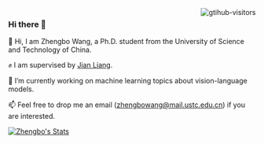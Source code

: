 <!--
<img align="right" src="https://github-readme-stats.vercel.app/api?username=mrflogs&show_icons=true&icon_color=CE1D2D&text_color=718096&bg_color=ffffff&hide_title=true" />

![]( https://steins-gate-visitor-count.greenhandatsjtu.repl.co/{mrflogs})

![]( https://visitor-badge.glitch.me/badge?page_id=<mrflogs>)

![visitors](https://visitor-badge.glitch.me/badge?page_id=mrflogs&left_color=green&right_color=red)
-->

 <img align="right" src="https://komarev.com/ghpvc/?username=mrflogs&label=Visitors&color=red&style=flat&logo=github" alt="gtihub-visitors" />

### Hi there 👋
👯 Hi, I am Zhengbo Wang, a Ph.D. student from the University of Science and Technology of China.

✊ I am supervised by [Jian Liang](https://liangjian.xyz/).

🔭 I’m currently working on machine learning topics about vision-language models.

📫 Feel free to drop me an email (zhengbowang@mail.ustc.edu.cn) if you are interested.

<p align="left">
  <a href="https://github.com/mrflogs" class="rich-diff-level-one">
    <img src="https://github-readme-stats.vercel.app/api?username=mrflogs" alt="Zhengbo's Stats" >
    <!-- &hide=issues
    <img src="https://github-readme-stats.vercel.app/api?username=mrflogs&hide=issues" alt="Zhengbo's Stats" >
    -->
  </a>
</p>

<!--
**mrflogs/mrflogs** is a ✨ _special_ ✨ repository because its `README.md` (this file) appears on your GitHub profile.

Here are some ideas to get you started:

- 🔭 I’m currently working on ...
- 🌱 I’m currently learning ...
- 👯 I’m looking to collaborate on ...
- 🤔 I’m looking for help with ...
- 💬 Ask me about ...
- 📫 How to reach me: ...
- 😄 Pronouns: ...
- ⚡ Fun fact: ...
-->
